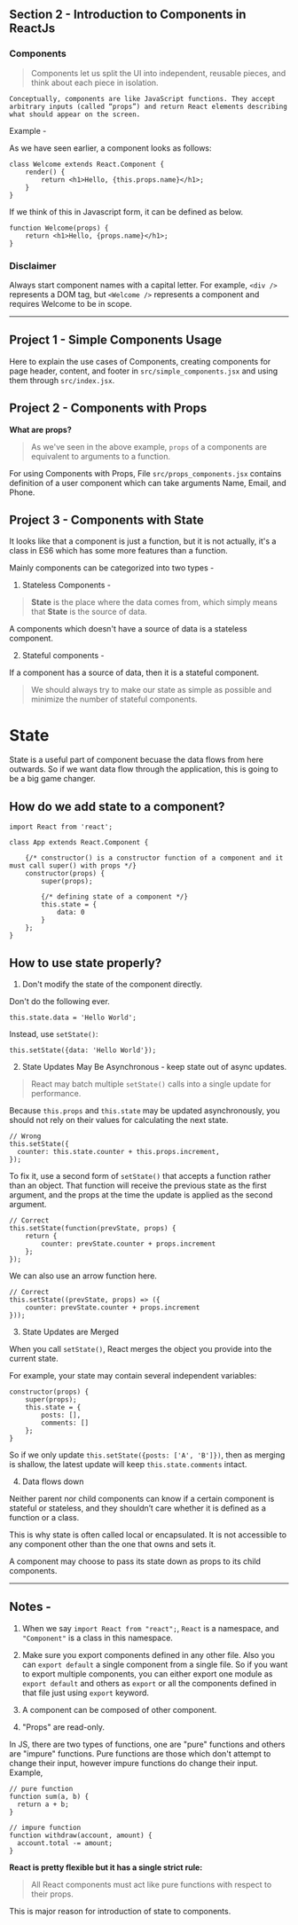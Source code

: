 ## Section 2 - Introduction to Components in ReactJs

### Components

> Components let us split the UI into independent, reusable pieces, and think about each piece in isolation.

    Conceptually, components are like JavaScript functions. They accept arbitrary inputs (called “props”) and return React elements describing what should appear on the screen.

Example - 

As we have seen earlier, a component looks as follows:

```
class Welcome extends React.Component {
    render() {
        return <h1>Hello, {this.props.name}</h1>;
    }
}
```

If we think of this in Javascript form, it can be defined as below.

```
function Welcome(props) {
    return <h1>Hello, {props.name}</h1>;
}
```

### Disclaimer

Always start component names with a capital letter.
For example, `<div />` represents a DOM tag, but `<Welcome />` represents a component and requires Welcome to be in scope.

--------------------

## Project 1 - Simple Components Usage

Here to explain the use cases of Components, creating components for page header, content, and footer in `src/simple_components.jsx` and using them through `src/index.jsx`.

## Project 2 - Components with Props

**What are props?**

>As we've seen in the above example, `props` of a components are equivalent to arguments to a function.

For using Components with Props, File `src/props_components.jsx` contains definition of a user component which can take arguments Name, Email, and Phone. 

## Project 3 - Components with State

It looks like that a component is just a function, but it is not actually, it's a class in ES6 which has some more features than a function.

Mainly components can be categorized into two types - 

1. Stateless Components - 

>**State** is the place where the data comes from, which simply means that **State** is the source of data.

A components which doesn't have a source of data is a stateless component.

2. Stateful components - 

If a component has a source of data, then it is a stateful component.

>We should always try to make our state as simple as possible and minimize the number of stateful components.

# State

State is a useful part of component becuase the data flows from here outwards. So if we want data flow through the application, this is going to be a big game changer.

## How do we add state to a component?

```
import React from 'react';

class App extends React.Component {
    
    {/* constructor() is a constructor function of a component and it must call super() with props */}
    constructor(props) {
        super(props);

        {/* defining state of a component */}
        this.state = {
            data: 0
        }
    };
}
```

## How to use state properly?

1. Don't modify the state of the component directly.

Don't do the following ever.

```
this.state.data = 'Hello World';
```

Instead, use `setState()`:

```
this.setState({data: 'Hello World'});
```

2. State Updates May Be Asynchronous - keep state out of async updates.

>React may batch multiple `setState()` calls into a single update for performance.

Because `this.props` and `this.state` may be updated asynchronously, you should not rely on their values for calculating the next state.

```
// Wrong
this.setState({
  counter: this.state.counter + this.props.increment,
});
```

To fix it, use a second form of `setState()` that accepts a function rather than an object. That function will receive the previous state as the first argument, and the props at the time the update is applied as the second argument.

```
// Correct
this.setState(function(prevState, props) {
    return {
        counter: prevState.counter + props.increment
    };
});
```

We can also use an arrow function here.

```
// Correct
this.setState((prevState, props) => ({
    counter: prevState.counter + props.increment
}));
```

3. State Updates are Merged

When you call `setState()`, React merges the object you provide into the current state.

For example, your state may contain several independent variables:

```
constructor(props) {
    super(props);
    this.state = {
        posts: [],
        comments: []
    };
}
```

So if we only update `this.setState({posts: ['A', 'B']})`, then as merging is shallow, the latest update will keep `this.state.comments` intact.

4. Data flows down

Neither parent nor child components can know if a certain component is stateful or stateless, and they shouldn’t care whether it is defined as a function or a class.

This is why state is often called local or encapsulated. It is not accessible to any component other than the one that owns and sets it.

A component may choose to pass its state down as props to its child components.

-------------------
## Notes -

1. When we say `import React from "react";`, `React` is a namespace, and `"Component"` is a class in this namespace.

2. Make sure you export components defined in any other file. Also you can `export default` a single component from a single file. So if you want to export multiple components, you can either export one module as `export default` and others as `export` or all the components defined in that file just using `export` keyword.

3. A component can be composed of other component.

4. "Props" are read-only.

In JS, there are two types of functions, one are "pure" functions and others are "impure" functions. Pure functions are those which don't attempt to change their input, however impure functions do change their input. Example,

```
// pure function
function sum(a, b) {
  return a + b;
}

// impure function
function withdraw(account, amount) {
  account.total -= amount;
}
```

**React is pretty flexible but it has a single strict rule:**

>All React components must act like pure functions with respect to their props.

This is major reason for introduction of state to components.
